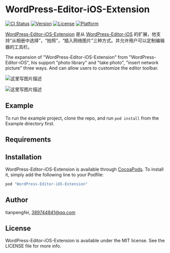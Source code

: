 # WordPress-Editor-iOS-Extension

[![CI Status](http://img.shields.io/travis/tianpengfei/WordPress-Editor-iOS-Extension.svg?style=flat)](https://travis-ci.org/tianpengfei/WordPress-Editor-iOS-Extension)
[![Version](https://img.shields.io/cocoapods/v/WordPress-Editor-iOS-Extension.svg?style=flat)](http://cocoapods.org/pods/WordPress-Editor-iOS-Extension)
[![License](https://img.shields.io/cocoapods/l/WordPress-Editor-iOS-Extension.svg?style=flat)](http://cocoapods.org/pods/WordPress-Editor-iOS-Extension)
[![Platform](https://img.shields.io/cocoapods/p/WordPress-Editor-iOS-Extension.svg?style=flat)](http://cocoapods.org/pods/WordPress-Editor-iOS-Extension)

[WordPress-Editor-iOS-Extension](https://github.com/pzhtpf/WordPress-Editor-iOS-Extension) 是从 [WordPress-Editor-iOS](https://github.com/wordpress-mobile/WordPress-Editor-iOS)  的扩展，他支持“从相册中选择”，“拍照”，“插入网络图片”三种方式。并允许用户可以定制编辑器的工具栏。

The expansion of "WordPress-Editor-iOS-Extension" from "WordPress-Editor-iOS", his support "photo library" and "take photo", "insert network picture" three ways. And can allow users to customize the editor toolbar.


![这里写图片描述](http://img.blog.csdn.net/20160323164158125)




![这里写图片描述](http://img.blog.csdn.net/20160323165303405)

## Example

To run the example project, clone the repo, and run `pod install` from the Example directory first.

## Requirements

## Installation

WordPress-Editor-iOS-Extension is available through [CocoaPods](http://cocoapods.org). To install
it, simply add the following line to your Podfile:

```ruby
pod "WordPress-Editor-iOS-Extension"
```

## Author

tianpengfei, 389744841@qq.com

## License

WordPress-Editor-iOS-Extension is available under the MIT license. See the LICENSE file for more info.
